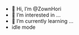 - 👋 Hi, I’m @ZownHori
- 👀 I’m interested in ...
- 🌱 I’m currently learning ...
- idle mode 

<!---
ZownHori/ZownHori is a ✨ special ✨ repository because its `README.md` (this file) appears on your GitHub profile.
You can click the Preview link to take a look at your changes.
--->
